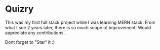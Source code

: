 # Quizry

This was my first full stack project while I was learning MERN stack. From what I see 2 years later, there is so much scope of improvement. Would appreciate any contributions.

Dont forget to "Star" it :)
